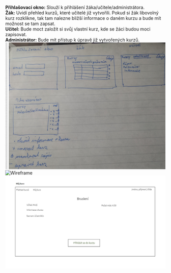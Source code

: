 **Přihlašovací okno:** Slouží k přihlášení žáka/učitele/administrátora. <br>
**Žák:** Uvidí přehled kurzů, které učitelé již vytvořili. Pokud si žák libovolný kurz rozklikne, tak tam nalezne bližší informace o daném kurzu a bude mít možnost se tam zapsat.<br>
**Učitel:** Bude moct založit si svůj vlastní kurz, kde se žáci budou moci zapisovat.<br>
**Administrátor:** Bude mít přístup k úpravě již vytvořených kurzů.<br>
![Wireframe](wireframe.png)
![Wireframe](prehled_kurzu)
![Wireframe](muj_kurz.png)
